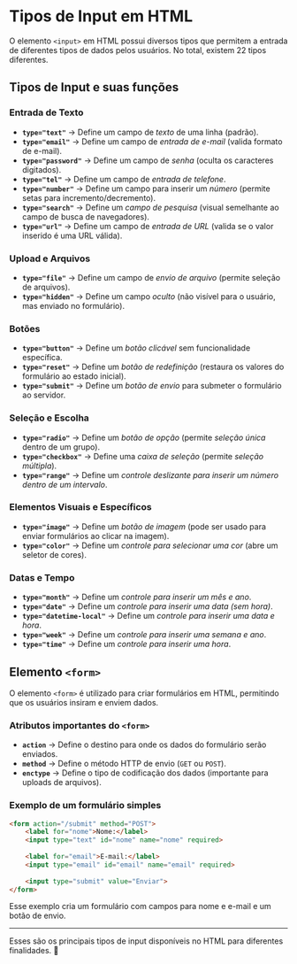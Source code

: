 # Tipos de Input em HTML

O elemento `<input>` em HTML possui diversos tipos que permitem a entrada de diferentes tipos de dados pelos usuários. No total, existem 22 tipos diferentes.

## Tipos de Input e suas funções

### Entrada de Texto
- **`type="text"`** → Define um campo de *texto* de uma linha (padrão).
- **`type="email"`** → Define um campo de *entrada de e-mail* (valida formato de e-mail).
- **`type="password"`** → Define um campo de *senha* (oculta os caracteres digitados).
- **`type="tel"`** → Define um campo de *entrada de telefone*.
- **`type="number"`** → Define um campo para inserir um *número* (permite setas para incremento/decremento).
- **`type="search"`** → Define um *campo de pesquisa* (visual semelhante ao campo de busca de navegadores).
- **`type="url"`** → Define um campo de *entrada de URL* (valida se o valor inserido é uma URL válida).

### Upload e Arquivos
- **`type="file"`** → Define um campo de *envio de arquivo* (permite seleção de arquivos).
- **`type="hidden"`** → Define um campo *oculto* (não visível para o usuário, mas enviado no formulário).

### Botões
- **`type="button"`** → Define um *botão clicável* sem funcionalidade específica.
- **`type="reset"`** → Define um *botão de redefinição* (restaura os valores do formulário ao estado inicial).
- **`type="submit"`** → Define um *botão de envio* para submeter o formulário ao servidor.

### Seleção e Escolha
- **`type="radio"`** → Define um *botão de opção* (permite *seleção única* dentro de um grupo).
- **`type="checkbox"`** → Define uma *caixa de seleção* (permite *seleção múltipla*).
- **`type="range"`** → Define um *controle deslizante para inserir um número dentro de um intervalo*.

### Elementos Visuais e Específicos
- **`type="image"`** → Define um *botão de imagem* (pode ser usado para enviar formulários ao clicar na imagem).
- **`type="color"`** → Define um *controle para selecionar uma cor* (abre um seletor de cores).

### Datas e Tempo
- **`type="month"`** → Define um *controle para inserir um mês e ano*.
- **`type="date"`** → Define um *controle para inserir uma data (sem hora)*.
- **`type="datetime-local"`** → Define um *controle para inserir uma data e hora*.
- **`type="week"`** → Define um *controle para inserir uma semana e ano*.
- **`type="time"`** → Define um *controle para inserir uma hora*.

## Elemento `<form>`
O elemento `<form>` é utilizado para criar formulários em HTML, permitindo que os usuários insiram e enviem dados. 

### Atributos importantes do `<form>`
- **`action`** → Define o destino para onde os dados do formulário serão enviados.
- **`method`** → Define o método HTTP de envio (`GET` ou `POST`).
- **`enctype`** → Define o tipo de codificação dos dados (importante para uploads de arquivos).

### Exemplo de um formulário simples
```html
<form action="/submit" method="POST">
    <label for="nome">Nome:</label>
    <input type="text" id="nome" name="nome" required>
    
    <label for="email">E-mail:</label>
    <input type="email" id="email" name="email" required>
    
    <input type="submit" value="Enviar">
</form>
```

Esse exemplo cria um formulário com campos para nome e e-mail e um botão de envio.

---
Esses são os principais tipos de input disponíveis no HTML para diferentes finalidades. 🚀